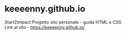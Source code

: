 # keeeenny.github.io

Start2Impact
Progetto sito personale - guida HTML e CSS  
Link al sito - https://keeeenny.github.io/
